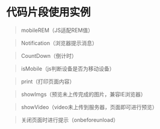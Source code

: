 # 代码片段使用实例
> mobileREM（JS适配REM值）

> Notification（浏览器提示消息）

> CountDown（倒计时）

> isMobile（js判断设备是否为移动设备）

> print（打印页面内容）

> showImgs（预览未上传完成的图片，兼容IE浏览器）

> showVideo（video未上传到服务器，页面即可进行预览）

> 关闭页面时进行提示（onbeforeunload）



